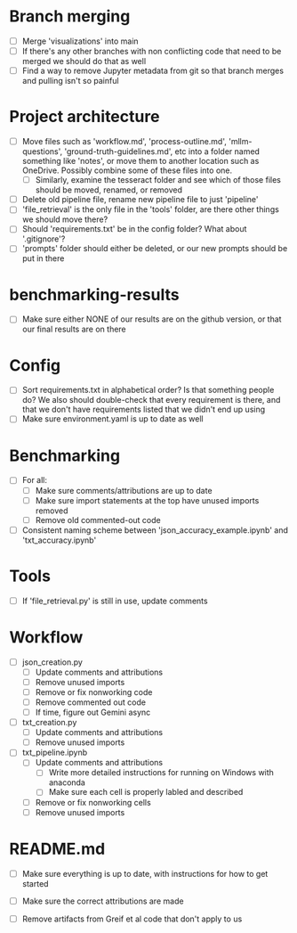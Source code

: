 # Branch merging
- [ ] Merge 'visualizations' into main
- [ ] If there's any other branches with non conflicting code that need to be merged we should do that as well
- [ ] Find a way to remove Jupyter metadata from git so that branch merges and pulling isn't so painful

# Project architecture
- [ ] Move files such as 'workflow.md', 'process-outline.md', 'mllm-questions', 'ground-truth-guidelines.md', etc into a folder named something like 'notes', or move them to another location such as OneDrive. Possibly combine some of these files into one. 
    - [ ] Similarly, examine the tesseract folder and see which of those files should be moved, renamed, or removed
- [ ] Delete old pipeline file, rename new pipeline file to just 'pipeline'
- [ ] 'file_retrieval' is the only file in the 'tools' folder, are there other things we should move there? 
- [ ] Should 'requirements.txt' be in the config folder? What about '.gitignore'?
- [ ] 'prompts' folder should either be deleted, or our new prompts should be put in there

# benchmarking-results
- [ ] Make sure either NONE of our results are on the github version, or that our final results are on there

# Config
- [ ] Sort requirements.txt in alphabetical order? Is that something people do? We also should double-check that every requirement is there, and that we don't have requirements listed that we didn't end up using
- [ ] Make sure environment.yaml is up to date as well

# Benchmarking
- [ ] For all:
    - [ ] Make sure comments/attributions are up to date
    - [ ] Make sure import statements at the top have unused imports removed
    - [ ] Remove old commented-out code
- [ ] Consistent naming scheme between 'json_accuracy_example.ipynb' and 'txt_accuracy.ipynb'

# Tools
- [ ] If 'file_retrieval.py' is still in use, update comments

# Workflow
- [ ] json_creation.py
    - [ ] Update comments and attributions
    - [ ] Remove unused imports
    - [ ] Remove or fix nonworking code
    - [ ] Remove commented out code
    - [ ] If time, figure out Gemini async
- [ ] txt_creation.py
    - [ ] Update comments and attributions
    - [ ] Remove unused imports
- [ ] txt_pipeline.ipynb
    - [ ] Update comments and attributions
        - [ ] Write more detailed instructions for running on Windows with anaconda
        - [ ] Make sure each cell is properly labled and described
    - [ ] Remove or fix nonworking cells
    - [ ] Remove unused imports

# README.md
- [ ] Make sure everything is up to date, with instructions for how to get started
- [ ] Make sure the correct attributions are made
- [ ] Remove artifacts from Greif et al code that don't apply to us








